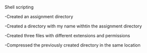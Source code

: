 Shell scripting

-Created an assignment directory

-Created a directory with my name withtin the assignment directory

-Created three files with different extensions and permissions

-Compressed the previously created directory in the same location
